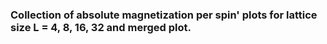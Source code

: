 ### Collection of absolute magnetization per spin' plots for lattice size L = 4, 8, 16, 32 and merged plot.
